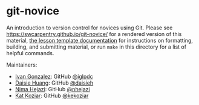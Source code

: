 git-novice
==========

An introduction to version control for novices using Git.
Please see <https://swcarpentry.github.io/git-novice/> for a rendered version of this material,
[the lesson template documentation][lesson-example]
for instructions on formatting, building, and submitting material,
or run `make` in this directory for a list of helpful commands.

Maintainers:

* [Ivan Gonzalez][gonzalez_ivan]: GitHub [@iglpdc](https://github.com/iglpdc)
* [Daisie Huang][huang_daisie]: GitHub [@daisieh](https://github.com/daisieh)
* [Nima Hejazi](hejazi_nima): GitHub [@nhejazi](https://github.com/nhejazi)
* [Kat Koziar](koziar_kat): GitHub [@kekoziar](https://github.com/kekoziar)

[gonzalez_ivan]: https://software-carpentry.org/team/#gonzalez_ivan
[huang_daisie]: https://software-carpentry.org/team/#huang_daisie
[hejazi_nima]: https://software-carpentry.org/team/#hejazi_nima
[koziar_kat]: https://software-carpentry.org/team/#koziar_kat
[lesson-example]: https://swcarpentry.github.io/lesson-example

